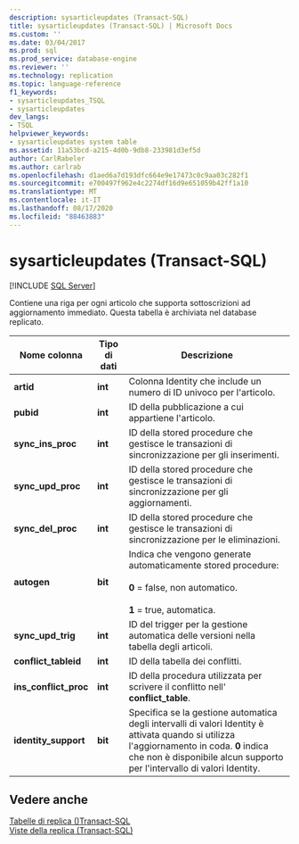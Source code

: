 ```yaml
---
description: sysarticleupdates (Transact-SQL)
title: sysarticleupdates (Transact-SQL) | Microsoft Docs
ms.custom: ''
ms.date: 03/04/2017
ms.prod: sql
ms.prod_service: database-engine
ms.reviewer: ''
ms.technology: replication
ms.topic: language-reference
f1_keywords:
- sysarticleupdates_TSQL
- sysarticleupdates
dev_langs:
- TSQL
helpviewer_keywords:
- sysarticleupdates system table
ms.assetid: 11a53bcd-a215-4d0b-9db8-233981d3ef5d
author: CarlRabeler
ms.author: carlrab
ms.openlocfilehash: d1aed6a7d193dfc664e9e17473c0c9aa03c282f1
ms.sourcegitcommit: e700497f962e4c2274df16d9e651059b42ff1a10
ms.translationtype: MT
ms.contentlocale: it-IT
ms.lasthandoff: 08/17/2020
ms.locfileid: "88463883"
---
```

# <a name="sysarticleupdates-transact-sql"></a>sysarticleupdates (Transact-SQL)
[!INCLUDE [SQL Server](../../includes/applies-to-version/sqlserver.md)]

  Contiene una riga per ogni articolo che supporta sottoscrizioni ad aggiornamento immediato. Questa tabella è archiviata nel database replicato.  
  
|Nome colonna|Tipo di dati|Descrizione|  
|-----------------|---------------|-----------------|  
|**artid**|**int**|Colonna Identity che include un numero di ID univoco per l'articolo.|  
|**pubid**|**int**|ID della pubblicazione a cui appartiene l'articolo.|  
|**sync_ins_proc**|**int**|ID della stored procedure che gestisce le transazioni di sincronizzazione per gli inserimenti.|  
|**sync_upd_proc**|**int**|ID della stored procedure che gestisce le transazioni di sincronizzazione per gli aggiornamenti.|  
|**sync_del_proc**|**int**|ID della stored procedure che gestisce le transazioni di sincronizzazione per le eliminazioni.|  
|**autogen**|**bit**|Indica che vengono generate automaticamente stored procedure:<br /><br /> **0** = false, non automatico.<br /><br /> **1** = true, automatica.|  
|**sync_upd_trig**|**int**|ID del trigger per la gestione automatica delle versioni nella tabella degli articoli.|  
|**conflict_tableid**|**int**|ID della tabella dei conflitti.|  
|**ins_conflict_proc**|**int**|ID della procedura utilizzata per scrivere il conflitto nell' **conflict_table**.|  
|**identity_support**|**bit**|Specifica se la gestione automatica degli intervalli di valori Identity è attivata quando si utilizza l'aggiornamento in coda. **0** indica che non è disponibile alcun supporto per l'intervallo di valori Identity.|  
  
## <a name="see-also"></a>Vedere anche  
 [Tabelle di replica &#40;&#41;Transact-SQL ](../../relational-databases/system-tables/replication-tables-transact-sql.md)   
 [Viste della replica &#40;Transact-SQL&#41;](../../relational-databases/system-views/replication-views-transact-sql.md)  
  
  
